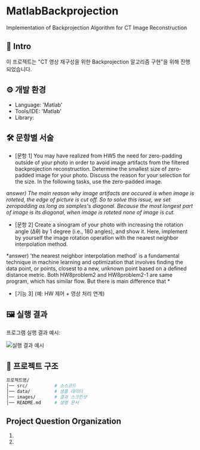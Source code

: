 # MatlabBackprojection
Implementation of Backprojection Algorithm for CT Image Reconstruction

## 📖 Intro
이 프로젝트는 "CT 영상 재구성을 위한 Backprojection 알고리즘 구현"을 위해 진행되었습니다.



## ⚙️ 개발 환경
- Language: 'Matlab'
- Tools/IDE: 'Matlab'
- Library: 



## 🛠 문항별 서술
- [문항 1] You may have realized from HW5 the need for zero-padding outside of your photo in order to avoid image artifacts from the filtered backprojection reconstruction. Determine the smallest size of zero-padded image for your photo. Discuss the reason for your selection for the size. In the following tasks, use the zero-padded image.

*answer) The main reason why image artifacts are occured is when image is roteted, the edge of picture is cut off. So to solve this issue, we set zeropadding as long as samples's diagonal. Because the most longest part of image is its diagonal, when image is roteted none of image is cut.*
  
- [문항 2] Create a sinogram of your photo with increasing the rotation angle (Δθ) by 1 degree (i.e., 180 angles), and show it. Here, implement by yourself the image rotation operation with the nearest neighbor interpolation method.

*answer) 'the nearest neighbor interpolation method' is a fundamental technique in machine learning and optimization that involves finding the data point, or points, closest to a new, unknown point based on a defined distance metric. Both HW8problem2 and HW8problem2-1 are same program, which has similar flow. But there is main difference that *

- [기능 3] (예: HW 제어 + 영상 처리 연계)



## 🖼 실행 결과
프로그램 실행 결과 예시:  

![실행 결과 예시](./images/result.png)



## 📂 프로젝트 구조
```bash
프로젝트명/
│── src/          # 소스코드
│── data/         # 샘플 데이터
│── images/       # 결과 스크린샷
│── README.md     # 설명 문서
```


## Project Question Organization
1. 
2. 
